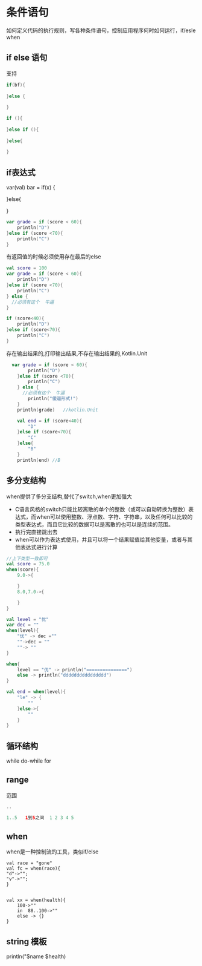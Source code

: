 # 条件语句

如何定义代码的执行规则，写各种条件语句，控制应用程序何时如何运行，if/esle when 

## if else 语句

支持

```kotlin
if(bf){
    
}else {
    
}

if (){
    
}else if (){
    
}else{
    
}

```

## if表达式

var(val) bar = if(x) {

}else{

}

```kotlin
var grade = if (score < 60){
    println("D")
}else if (score <70){
    println("C")
}
```

有返回值的时候必须使用存在最后的else

```kotlin
val score = 100
var grade = if (score < 60){
    println("D")
}else if (score <70){
    println("C")
} else {
  //必须有这个  牛逼  
}

if (score<40){
    println("D")
}else if (score<70){
    println("C")
}
```

存在输出结果的,打印输出结果,不存在输出结果的,Kotlin.Unit

```kotlin
  var grade = if (score < 60){
        println("D")
    }else if (score <70){
        println("C")
    } else {
      //必须有这个  牛逼
        println("傻逼形式!")
    }
    println(grade)   //kotlin.Unit

    val end = if (score<40){
        "D"
    }else if (score<70){
        "C"
    }else{
        "B"
    }
    println(end) //B
```

## 多分支结构

when提供了多分支结构,替代了switch,when更加强大

- C语言风格的switch只能比较离散的单个的整数（或可以自动转换为整数）表达式，而when可以使用整数、浮点数、字符、字符串，以及任何可以比较的类型表达式，而且它比较的数据可以是离散的也可以是连续的范围。
- 执行完直接跳出去
- when可以作为表达式使用，并且可以将一个结果赋值给其他变量，或者与其他表达式进行计算

```kotlin
//上下类型一致即可
val score = 75.0
when(score){
    9.0->{

    }
    8.0,7.0->{

    }
}

val level = "优"
var dec = ""
when(level){
    "优" -> dec =""
    ""->dec = ""
    ""-> ""
}

when{
    level == "优" -> println("===============")
    else -> println("dddddddddddddddd")
}

val end = when(level){
    "le" -> {
        ""
    }else->{
        ""
    }
}
```

## 循环结构

while do-while  for

## range 

范围

```kotlin
..

1..5   1到5之间  1 2 3 4 5
```

## when

when是一种控制流的工具，类似if/else

```agsl
val race = "gone"
val fc = when(race){
"d"->"";
"v"->"";
}


val xx = when(health){
    100->""
    in  88..100->""
    else -> {}
}
```

## string 模板

println("$name $health)


























